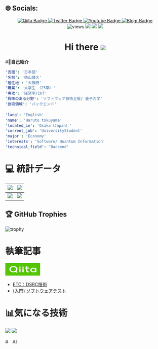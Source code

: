 ## 🌐 Socials:
<div id="header" align="center">
  <div id="badges">
    <a href="https://qiita.com/haruto19">
      <img src="https://img.shields.io/badge/Qiita-green?style=for-the-badge&logo=Qiita&logoColor=white" alt="Qiita Badge"/>
    </a>
    <a href="https://twitter.com/haruto869217">
      <img src="https://img.shields.io/badge/Twitter-blue?style=for-the-badge&logo=twitter&logoColor=white" alt="Twitter Badge"/>
    </a>
    <a href="https://www.youtube.com/channel/UCPERZaq8WqB_yIoUy9sse1g">
      <img src="https://img.shields.io/badge/YouTube-red?style=for-the-badge&logo=youtube&logoColor=white" alt="Youtube Badge"/>
    </a>
    <a href="https://haru.haru869217.com/">
       <img src="https://img.shields.io/badge/Blog-yellow?style=for-the-badge&logo=Blog&logoColor=white" alt="Blogr Badge"/>
    </a>
  </div>
  <img src="https://komarev.com/ghpvc/?username=Hayatto9217&style=flat-square&color=blue" alt="views"/>
  <img src="https://img.shields.io/badge/C%2B%2B-lover-pink?logo=C%2B%2B">
  <img src="https://img.shields.io/badge/Go-night-skyblue?logo=go">
  <img src="https://img.shields.io/badge/Rust-shark-yellow?logo=Rust">
  <h1>
    Hi there
    <img src="https://media.giphy.com/media/hvRJCLFzcasrR4ia7z/giphy.gif" width="30px"/>
  </h1>
</div>
<div align="center">
  <!--<img src="https://giphy.com/gifs/80s-back-to-the-future-happening-now-ktRHi4nFxNDOw" width="600" height="300"/>-->
</div>


#🧠**自己紹介**
```yaml
'言語': '日本語'
'名前': '徳山晴大'
'居住地': '大阪府'
'職業': '大学生　（25卒）'
'専攻': '経済学/IOT'
'興味のある分野': 'ソフトウェア技術全般/ 量子力学'
'技術領域': 'バックエンド'

'lang': 'English'
'name': 'Haruto tokuyama'
'located_in': 'Osaka（Japan）'
'current_job': 'UniversityStudent'
'major': 'Economy'
'interests': 'Software/ Quantum Information'
'technical_field': 'Backend'
```

# 💻 **統計データ**

<!-- streak -->
|![](https://github-readme-stats-six-azure.vercel.app/api?username=Hayatto9217&show_icons=true&count_private=true&theme=dark&hide_border=true)|![](https://github-profile-summary-cards.vercel.app/api/cards/profile-details?username=Hayatto9217&theme=dark)|
| :---: | :---: |
|![](https://github-readme-stats-six-azure.vercel.app/api/top-langs/?username=Hayatto9217&theme=dark&hide_border=true&include_all_commits=true&count_private=true&layout=compact&langs_count=8)|![](https://github-readme-streak-stats.herokuapp.com/?user=Hayatto9217&theme=dark&hide_border=true)|


## 🏆 GitHub Trophies
<!-- トロフィー -->
![trophy](https://github-profile-trophy.vercel.app/?username=Hayatto9217&theme=gruvbox)


# **執筆記事**
<a src="https://qiita.com/haruto19">
  <img src="./img/Qiita_text.png" height="40px" width="110px">
</a>

<!-- BLOG-POST-LIST:START -->
- [ETC：DSRC技術](https://qiita.com/haruto19/items/3b91f91a23c185fda3de)
- [(入門) ソフトウェアテスト](https://qiita.com/haruto19/items/c55cd6ee291332861254)
<!-- BLOG-POST-LIST:END -->

# 📊**気になる技術**
<code><a href="https://java.com" target="_blank"><img height="50" src="https://www.vectorlogo.zone/logos/java/java-ar21.svg"></a></code>
<code><a href="https://git-scm.com/" target="_blank"><img height="50" src="https://www.vectorlogo.zone/logos/git-scm/git-scm-ar21.svg"></a></code>

#　AI

